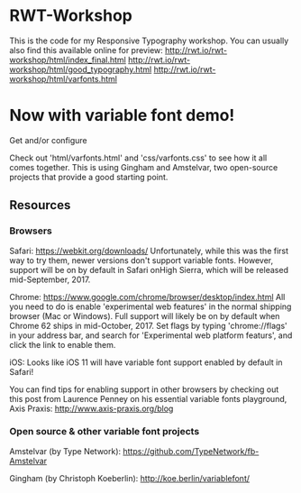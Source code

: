 # RWT-Workshop

This is the code for my Responsive Typography workshop. You can usually also find this available online for preview:
http://rwt.io/rwt-workshop/html/index_final.html
http://rwt.io/rwt-workshop/html/good_typography.html
http://rwt.io/rwt-workshop/html/varfonts.html

# Now with variable font demo!

Get and/or configure 

Check out 'html/varfonts.html' and 'css/varfonts.css' to see how it all comes together. This is using Gingham and Amstelvar, two open-source projects that provide a good starting point.

## Resources

### Browsers

Safari: https://webkit.org/downloads/ 
Unfortunately, while this was the first way to try them, newer versions don't support variable fonts. However, support will be on by default in Safari onHigh Sierra, which will be released mid-September, 2017.

Chrome: https://www.google.com/chrome/browser/desktop/index.html
All you need to do is enable 'experimental web features' in the normal shipping browser (Mac or Windows). Full support will likely be on by default when Chrome 62 ships in mid-October, 2017. Set flags by typing 'chrome://flags' in your address bar, and search for 'Experimental web platform featurs', and click the link to enable them.

iOS: Looks like iOS 11 will have variable font support enabled by default in Safari!

You can find tips for enabling support in other browsers by checking out this post from Laurence Penney on his essential variable fonts playground, Axis Praxis: http://www.axis-praxis.org/blog

### Open source & other variable font projects

Amstelvar (by Type Network): https://github.com/TypeNetwork/fb-Amstelvar

Gingham (by Christoph Koeberlin): http://koe.berlin/variablefont/


